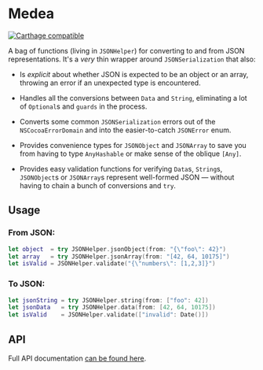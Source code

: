 # Medea

[![Carthage compatible](https://img.shields.io/badge/Carthage-compatible-4BC51D.svg?style=flat)](https://github.com/Carthage/Carthage)

A bag of functions (living in `JSONHelper`) for converting to and from JSON representations. It's a *very* thin wrapper around `JSONSerialization` that also:
 
 * Is *explicit* about whether JSON is expected to be an object or an array, throwing an error if an unexpected type is encountered.

 * Handles all the conversions between `Data` and `String`, eliminating a lot of `Optional`s and `guards` in the process.

 * Converts some common `JSONSerialization` errors out of the `NSCocoaErrorDomain` and into the easier-to-catch `JSONError` enum.

 * Provides convenience types for `JSONObject` and `JSONArray` to save you from having to type `AnyHashable` or make sense of the oblique `[Any]`.

 * Provides easy validation functions for verifying `Data`s, `String`s, `JSONObject`s or `JSONArray`s represent well-formed JSON — without having to chain a bunch of conversions and `try`.

## Usage

### From JSON:

```swift
let object  = try JSONHelper.jsonObject(from: "{\"foo\": 42}")
let array   = try JSONHelper.jsonArray(from: "[42, 64, 10175]")
let isValid = JSONHelper.validate("{\"numbers\": [1,2,3]}")
```

### To JSON:

```swift
let jsonString = try JSONHelper.string(from: ["foo": 42])
let jsonData   = try JSONHelper.data(from: [42, 64, 10175])
let isValid    = JSONHelper.validate(["invalid": Date()])
```

## API
Full API documentation [can be found here](https://jemmons.github.io/Medea/Enums/JSONHelper.html).